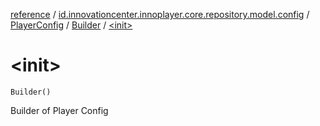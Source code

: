 [reference](../../../index.md) / [id.innovationcenter.innoplayer.core.repository.model.config](../../index.md) / [PlayerConfig](../index.md) / [Builder](index.md) / [&lt;init&gt;](./-init-.md)

# &lt;init&gt;

`Builder()`

Builder of Player Config

